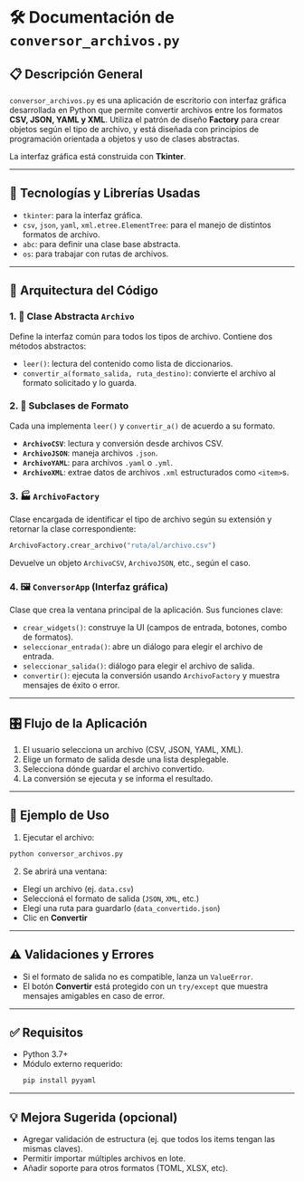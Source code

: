 # 🛠️ Documentación de `conversor_archivos.py`

## 📋 Descripción General

`conversor_archivos.py` es una aplicación de escritorio con interfaz gráfica desarrollada en Python que permite convertir archivos entre los formatos **CSV, JSON, YAML y XML**. Utiliza el patrón de diseño **Factory** para crear objetos según el tipo de archivo, y está diseñada con principios de programación orientada a objetos y uso de clases abstractas.

La interfaz gráfica está construida con **Tkinter**.

---

## 🔧 Tecnologías y Librerías Usadas

- `tkinter`: para la interfaz gráfica.
- `csv`, `json`, `yaml`, `xml.etree.ElementTree`: para el manejo de distintos formatos de archivo.
- `abc`: para definir una clase base abstracta.
- `os`: para trabajar con rutas de archivos.

---

## 🧱 Arquitectura del Código

### 1. 📁 Clase Abstracta `Archivo`

Define la interfaz común para todos los tipos de archivo. Contiene dos métodos abstractos:

- `leer()`: lectura del contenido como lista de diccionarios.
- `convertir_a(formato_salida, ruta_destino)`: convierte el archivo al formato solicitado y lo guarda.

### 2. 📂 Subclases de Formato

Cada una implementa `leer()` y `convertir_a()` de acuerdo a su formato.

- **`ArchivoCSV`**: lectura y conversión desde archivos CSV.
- **`ArchivoJSON`**: maneja archivos `.json`.
- **`ArchivoYAML`**: para archivos `.yaml` o `.yml`.
- **`ArchivoXML`**: extrae datos de archivos `.xml` estructurados como `<item>`s.

### 3. 🏭 `ArchivoFactory`

Clase encargada de identificar el tipo de archivo según su extensión y retornar la clase correspondiente:

```python
ArchivoFactory.crear_archivo("ruta/al/archivo.csv")
```

Devuelve un objeto `ArchivoCSV`, `ArchivoJSON`, etc., según el caso.

### 4. 🖼️ `ConversorApp` (Interfaz gráfica)

Clase que crea la ventana principal de la aplicación. Sus funciones clave:

- `crear_widgets()`: construye la UI (campos de entrada, botones, combo de formatos).
- `seleccionar_entrada()`: abre un diálogo para elegir el archivo de entrada.
- `seleccionar_salida()`: diálogo para elegir el archivo de salida.
- `convertir()`: ejecuta la conversión usando `ArchivoFactory` y muestra mensajes de éxito o error.

---

## 🎛️ Flujo de la Aplicación

1. El usuario selecciona un archivo (CSV, JSON, YAML, XML).
2. Elige un formato de salida desde una lista desplegable.
3. Selecciona dónde guardar el archivo convertido.
4. La conversión se ejecuta y se informa el resultado.

---

## 📁 Ejemplo de Uso

1. Ejecutar el archivo:

```bash
python conversor_archivos.py
```

2. Se abrirá una ventana:

- Elegí un archivo (ej. `data.csv`)
- Seleccioná el formato de salida (`JSON`, `XML`, etc.)
- Elegí una ruta para guardarlo (`data_convertido.json`)
- Clic en **Convertir**

---

## ⚠️ Validaciones y Errores

- Si el formato de salida no es compatible, lanza un `ValueError`.
- El botón **Convertir** está protegido con un `try/except` que muestra mensajes amigables en caso de error.

---

## ✅ Requisitos

- Python 3.7+
- Módulo externo requerido:
  ```bash
  pip install pyyaml
  ```

---

## 💡 Mejora Sugerida (opcional)

- Agregar validación de estructura (ej. que todos los items tengan las mismas claves).
- Permitir importar múltiples archivos en lote.
- Añadir soporte para otros formatos (TOML, XLSX, etc).
